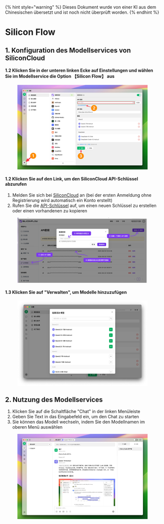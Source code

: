 
{% hint style="warning" %}
Dieses Dokument wurde von einer KI aus dem Chinesischen übersetzt und ist noch nicht überprüft worden.
{% endhint %}

# Silicon Flow

## 1. Konfiguration des Modellservices von SiliconCloud <a href="#id-2-siliconcloud" id="id-2-siliconcloud"></a>

#### [​](https://docs.siliconflow.cn/usercases/use-siliconcloud-in-cherry-studio#2-1)1.2 Klicken Sie in der unteren linken Ecke auf Einstellungen und wählen Sie im Modellservice die Option 【Silicon Flow】 aus <a href="#id-2-1" id="id-2-1"></a>

<figure><img src="https://raw.githubusercontent.com/siliconflow/doc-images/refs/heads/main/1-apikey-settings.webp" alt=""><figcaption></figcaption></figure>

#### [​](https://docs.siliconflow.cn/usercases/use-siliconcloud-in-cherry-studio#2-2-siliconcloud-api)1.2 Klicken Sie auf den Link, um den SiliconCloud API-Schlüssel abzurufen <a href="#id-2-2-siliconcloud-api" id="id-2-2-siliconcloud-api"></a>

1. Melden Sie sich bei [SiliconCloud](https://cloud.siliconflow.cn/) an (bei der ersten Anmeldung ohne Registrierung wird automatisch ein Konto erstellt)
2. Rufen Sie die [API-Schlüssel](https://cloud.siliconflow.cn/account/ak) auf, um einen neuen Schlüssel zu erstellen oder einen vorhandenen zu kopieren

<figure><img src="https://raw.githubusercontent.com/siliconflow/doc-images/refs/heads/main/2-siliconcloud-apikey.png" alt=""><figcaption></figcaption></figure>

#### [​](https://docs.siliconflow.cn/usercases/use-siliconcloud-in-cherry-studio#2-3)1.3 Klicken Sie auf "Verwalten", um Modelle hinzuzufügen <a href="#id-2-3" id="id-2-3"></a>

<figure><img src="https://raw.githubusercontent.com/siliconflow/doc-images/refs/heads/main/3-models.png" alt=""><figcaption></figcaption></figure>

## [​](https://docs.siliconflow.cn/usercases/use-siliconcloud-in-cherry-studio#3)2. Nutzung des Modellservices <a href="#id-3" id="id-3"></a>

1. Klicken Sie auf die Schaltfläche "Chat" in der linken Menüleiste
2. Geben Sie Text in das Eingabefeld ein, um den Chat zu starten
3. Sie können das Modell wechseln, indem Sie den Modellnamen im oberen Menü auswählen

<figure><img src="https://raw.githubusercontent.com/siliconflow/doc-images/refs/heads/main/4-chat.webp" alt=""><figcaption></figcaption></figure>
